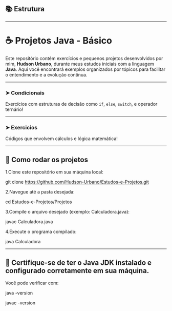 
## 📚 Estrutura

---

# ☕ Projetos Java - Básico

Este repositório contém exercícios e pequenos projetos desenvolvidos por mim, **Hudson Urbano**, durante meus estudos iniciais com a linguagem **Java**. Aqui você encontrará exemplos organizados por tópicos para facilitar o entendimento e a evolução contínua.

---

### ➤ Condicionais
Exercícios com estruturas de decisão como `if`, `else`, `switch`, e operador ternário!

---

### ➤ Exercicios
Códigos que envolvem cálculos e lógica matemática!


---

## 🚀 Como rodar os projetos

1.Clone este repositório em sua máquina local:

git clone https://github.com/Hudson-Urbano/Estudos-e-Projetos.git

2.Navegue até a pasta desejada:

cd Estudos-e-Projetos/Projetos

3.Compile o arquivo desejado (exemplo: Calculadora.java):

javac Calculadora.java

4.Execute o programa compilado:

java Calculadora

---

## 📌 Certifique-se de ter o Java JDK instalado e configurado corretamente em sua máquina.

Você pode verificar com:

java -version

javac -version
